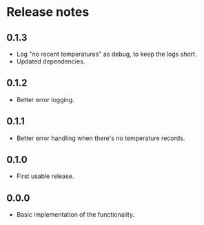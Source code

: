 # Release notes

## 0.1.3

* Log "no recent temperatures" as debug, to keep the logs short.
* Updated dependencies.

## 0.1.2

* Better error logging.

## 0.1.1

* Better error handling when there's no temperature records.

## 0.1.0

* First usable release.

## 0.0.0

* Basic implementation of the functionality.
